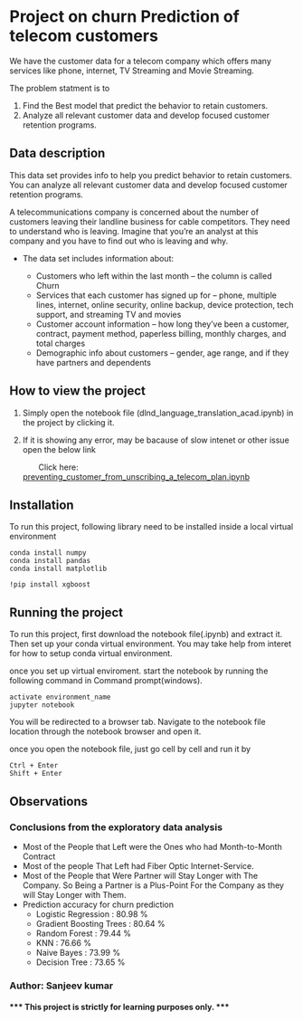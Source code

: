 # Project on churn Prediction of telecom customers
We have the customer data for a telecom company which offers many services like phone, internet, TV Streaming and Movie Streaming.

The problem statment is to 
1. Find the Best model that predict the behavior to retain customers.
2. Analyze all relevant customer data and develop focused customer retention programs.

## Data description
This data set provides info to help you predict behavior to retain customers. You can analyze all relevant customer data and develop focused customer retention programs.

A telecommunications company is concerned about the number of customers leaving their landline business for cable competitors. They need to understand who is leaving. Imagine that you’re an analyst at this company and you have to find out who is leaving and why.

- The data set includes information about:

  - Customers who left within the last month – the column is called Churn
  - Services that each customer has signed up for – phone, multiple lines, internet, online security, online backup, device protection,     tech support, and streaming TV and movies
  - Customer account information – how long they’ve been a customer, contract, payment method, paperless billing, monthly charges, and       total charges
  - Demographic info about customers – gender, age range, and if they have partners and dependents

## How to view the project
1. Simply open the notebook file (dlnd_language_translation_acad.ipynb) in the project by clicking it. 
2. If it is showing any error, may be bacause of slow intenet or other issue open the below link
 
      &nbsp;&nbsp;&nbsp;&nbsp;&nbsp;&nbsp; Click here: [preventing_customer_from_unscribing_a_telecom_plan.ipynb](https://nbviewer.jupyter.org/github/kumar-sam/project-8/blob/master/preventing_customer_from_unscribing_a_telecom_plan.ipynb) 

## Installation
To run this project, following library need to be installed inside a local virtual environment

```
conda install numpy
conda install pandas
conda install matplotlib
```
```
!pip install xgboost
```
## Running the project
To run this project, first download the notebook file(.ipynb) and extract it. Then set up your conda virtual environment. You may take help from interet for how to setup conda virtual environment.

once you set up virtual enviroment. start the notebook by running the following command in Command prompt(windows).
```
activate environment_name
jupyter notebook
```
You will be redirected to a browser tab. Navigate to the notebook file location through the notebook browser and open it.

once you open the notebook file, just go cell by cell and run it by
```
Ctrl + Enter
Shift + Enter
```


## Observations

### Conclusions from the exploratory data analysis
- Most of the People that Left were the Ones who had Month-to-Month Contract
- Most of the people That Left had Fiber Optic Internet-Service.
- Most of the People that Were Partner will Stay Longer with The Company. So Being a Partner is a Plus-Point For the Company as they will Stay Longer with Them.
- Prediction accuracy for churn prediction
   - Logistic Regression : 80.98 %
   - Gradient Boosting Trees : 80.64 %
   - Random Forest : 79.44 %
   - KNN : 76.66 %
   - Naive Bayes : 73.99 %
   - Decision Tree : 73.65 %


### Author: Sanjeev kumar
#### *** This project is strictly for learning purposes only. ***
